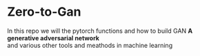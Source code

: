 # Zero-to-Gan
In this repo we will the pytorch functions and how to build GAN <b>A generative adversarial network </b><br>
and various other tools and meathods in machine learning

